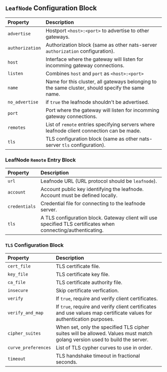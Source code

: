 ## `LeafNode` Configuration Block

| Property | Description |
| :------  | :---- |
| `advertise` | Hostport `<host>:<port>` to advertise to other gateways. |
| `authorization` | Authorization block (same as other nats-server `authorization` configuration). |
| `host` | Interface where the gateway will listen for incomming gateway connections. |
| `listen` | Combines `host` and `port` as `<host>:<port>` |
| `name` | Name for this cluster, all gateways belonging to the same cluster, should specify the same name. |
| `no_advertise` | if `true` the leafnode shouldn't be advertised. |
| `port` | Port where the gateway will listen for incomming gateway connections. |
| `remotes` | List of `remote` entries specifying servers where leafnode client connection can be made. |
| `tls` | TLS configuration block (same as other nats-server `tls` configuration). |


### LeafNode `Remote` Entry Block

| Property | Description |
| :------  | :---- |
| `url` | Leafnode URL (URL protocol should be `leafnode`). |
| `account` | Account public key identifying the leafnode. Account must be defined locally. |
| `credentials` | Credential file for connecting to the leafnode server. |
| `tls` | A TLS configuration block. Gateway client will use specified TLS certificates when connecting/authenticating. |

### `TLS` Configuration Block

| Property | Description |
| :------  | :---- |
| `cert_file` | TLS certificate file. |
| `key_file` | TLS certificate key file. |
| `ca_file` | TLS certificate authority file. |
| `insecure` | Skip certificate verfication. |
| `verify` | If `true`, require and verify client certificates. |
| `verify_and_map` | If `true`, require and verify client certificates and use values map certificate values for authentication purposes. |
| `cipher_suites` | When set, only the specified TLS cipher suites will be allowed. Values must match golang version used to build the server.  |
| `curve_preferences` | List of TLS cypher curves to use in order. |
| `timeout` | TLS handshake timeout in fractional seconds. |


